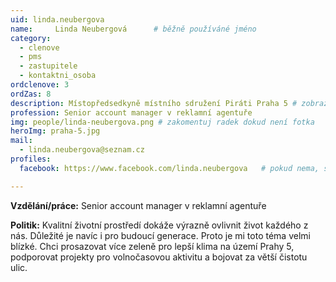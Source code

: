 ```yaml
---
uid: linda.neubergova
name:     Linda Neubergová  	# běžně používáné jméno
category:
  - clenove
  - pms
  - zastupitele
  - kontaktni_osoba
ordclenove: 3
ordZas: 8
description: Místopředsedkyně místního sdružení Piráti Praha 5 # zobrazuje se v lide
profession: Senior account manager v reklamní agentuře
img: people/linda-neubergova.png # zakomentuj radek dokud není fotka
heroImg: praha-5.jpg
mail:
  - linda.neubergova@seznam.cz
profiles:
  facebook: https://www.facebook.com/linda.neubergova   # pokud nema, staci smazat tuto radku

---
```


**Vzdělání/práce:** Senior account manager v reklamní agentuře

**Politik:** Kvalitní životní prostředí dokáže výrazně ovlivnit život každého z nás. Důležité je navíc i pro budoucí generace. Proto je mi toto téma velmi blízké. Chci prosazovat více zeleně pro lepší klima na území Prahy 5, podporovat projekty pro volnočasovou aktivitu a bojovat za větší čistotu ulic.
